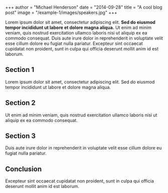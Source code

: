 +++
author = "Michael Henderson"
date = "2014-09-28"
title = "A cool blog post"
image = "/example-1/images/speakers.jpg"
+++

Lorem ipsum dolor sit amet, consectetur adipiscing elit. **Sed do eiusmod tempor incididunt ut labore et dolore magna aliqua.** Ut enim ad minim veniam, quis nostrud exercitation ullamco laboris nisi ut aliquip ex ea commodo consequat. Duis aute irure dolor in reprehenderit in voluptate velit esse cillum dolore eu fugiat nulla pariatur. Excepteur sint occaecat cupidatat non proident, sunt in culpa qui officia deserunt mollit anim id est laborum.

## Section 1

Lorem ipsum dolor sit amet, consectetur adipiscing elit. Sed do eiusmod tempor incididunt ut labore et dolore magna aliqua.

## Section 2

Ut enim ad minim veniam, quis nostrud exercitation ullamco laboris nisi ut aliquip ex ea commodo consequat.

## Section 3

Duis aute irure dolor in reprehenderit in voluptate velit esse cillum dolore eu fugiat nulla pariatur.

## Conclusion

Excepteur sint occaecat cupidatat non proident, sunt in culpa qui officia deserunt mollit anim id est laborum.
